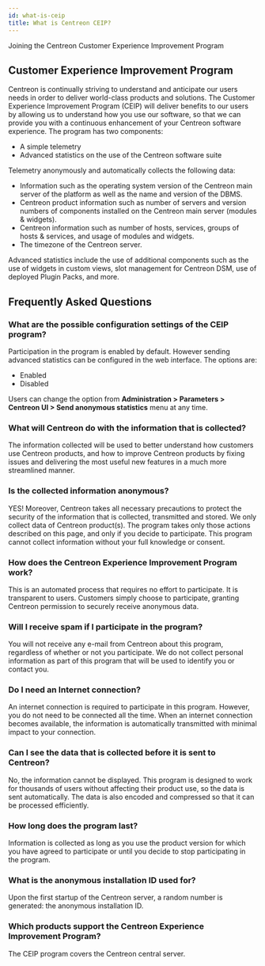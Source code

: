 ```yaml
---
id: what-is-ceip
title: What is Centreon CEIP?
---
```


Joining the Centreon Customer Experience Improvement Program

## Customer Experience Improvement Program

Centreon is continually striving to understand and anticipate our users needs in order to deliver world-class products
and solutions. The Customer Experience Improvement Program (CEIP) will deliver benefits to our users by allowing us to
understand how you use our software, so that we can provide you with a continuous enhancement of your Centreon software
experience. The program has two components:

  - A simple telemetry
  - Advanced statistics on the use of the Centreon software suite

Telemetry anonymously and automatically collects the following data:

  - Information such as the operating system version of the Centreon main server of the platform as well as the name and
    version of the DBMS.
  - Centreon product information such as number of servers and version numbers of components installed on the Centreon
    main server (modules & widgets).
  - Centreon information such as number of hosts, services, groups of hosts & services, and usage of modules and
    widgets.
  - The timezone of the Centreon server.

Advanced statistics include the use of additional components such as the use of widgets in custom views, slot management
for Centreon DSM, use of deployed Plugin Packs, and more.

## Frequently Asked Questions

### What are the possible configuration settings of the CEIP program?

Participation in the program is enabled by default. However sending advanced statistics can be configured in the web
interface. The options are:

  - Enabled
  - Disabled

Users can change the option from **Administration \> Parameters \> Centreon UI \> Send anonymous statistics** menu at
any time.

### What will Centreon do with the information that is collected?

The information collected will be used to better understand how customers use Centreon products, and how to improve
Centreon products by fixing issues and delivering the most useful new features in a much more streamlined manner.

### Is the collected information anonymous?

YES\! Moreover, Centreon takes all necessary precautions to protect the security of the information that is collected,
transmitted and stored. We only collect data of Centreon product(s). The program takes only those actions described on
this page, and only if you decide to participate. This program cannot collect information without your full knowledge or
consent.

### How does the Centreon Experience Improvement Program work?

This is an automated process that requires no effort to participate. It is transparent to users. Customers simply choose
to participate, granting Centreon permission to securely receive anonymous data.

### Will I receive spam if I participate in the program?

You will not receive any e-mail from Centreon about this program, regardless of whether or not you participate. We do
not collect personal information as part of this program that will be used to identify you or contact you.

### Do I need an Internet connection?

An internet connection is required to participate in this program. However, you do not need to be connected all the
time. When an internet connection becomes available, the information is automatically transmitted with minimal impact to
your connection.

### Can I see the data that is collected before it is sent to Centreon?

No, the information cannot be displayed. This program is designed to work for thousands of users without affecting their
product use, so the data is sent automatically. The data is also encoded and compressed so that it can be processed
efficiently.

### How long does the program last?

Information is collected as long as you use the product version for which you have agreed to participate or until you
decide to stop participating in the program.

### What is the anonymous installation ID used for?

Upon the first startup of the Centreon server, a random number is generated: the anonymous installation ID.

### Which products support the Centreon Experience Improvement Program?

The CEIP program covers the Centreon central server.
